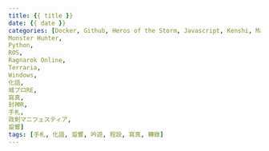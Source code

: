 ```yaml
---
title: {{ title }}
date: {{ date }}
categories: [Docker, Github, Heros of the Storm, Javascript, Kenshi, Machine Learning,
Monster Hunter,
Python,
ROS,
Ragnarok Online,
Terraria,
Windows,
化語,
城プロRE,
寫真,
封神R,
手札,
政剣マニフェスティア,
跫響]
tags: [手札, 化語, 跫響, 吟遊, 程設, 寫真, 轉錄]
---
```


